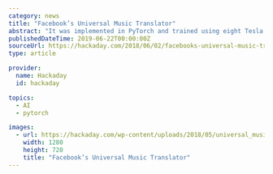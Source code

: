 ```yaml
---
category: news
title: "Facebook’s Universal Music Translator"
abstract: "It was implemented in PyTorch and trained using eight Tesla V100 GPUs over a total of six days. Efforts were made during training to ensure that the encoder extracted high-level semantic features from the music fed into it rather than just memorizing the ..."
publishedDateTime: 2019-06-22T00:00:00Z
sourceUrl: https://hackaday.com/2018/06/02/facebooks-universal-music-translator/
type: article

provider:
  name: Hackaday
  id: hackaday

topics:
  - AI
  - pytorch

images:
  - url: https://hackaday.com/wp-content/uploads/2018/05/universal_music_translation_fe1.jpg
    width: 1280
    height: 720
    title: "Facebook’s Universal Music Translator"
---
```

